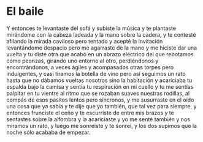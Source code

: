El baile
========

Y entonces te levantaste del sofá y subiste la música y te plantaste
mirándome con la cabeza ladeada y la mano sobre la cadera, y te
contesté afilando la mirada caviloso pero tentado y acepté la
invitación levantándome despacio pero me agarraste de la mano y me
hiciste dar una vuelta y tu diste otra que acabó en un abrazo
eléctrico del que rebotamos como peonzas, girando uno entorno al otro,
perdiéndonos y encontrándonos, a veces ágiles y acompasados otras
torpes pero indulgentes, y casi tiramos la botella de vino pero así
seguimos un rato hasta que no dábamos vueltas nosotros sino la
habitación y acariciaba tu espalda bajo la camisa y sentía tu
respiración en mi cuello y tu me sentías palpitar en tu vientre
al ritmo que se rozaban suaves nuestras rodillas, al compás de esos
pasitos lentos pero síncronos, y me susurraste en el oído una
cosa que ya sabía y te dije que yo también, que tal vez para siempre,
y entonces frunciste el ceño y te escurriste de entre mis brazos y te
sentastes sobre la alfombra y la acariciaste y yo me senté también y
nos miramos un rato, y luego me sonreiste y te sonreí, y los dos
supimos que la noche sólo acababa de empezar.
